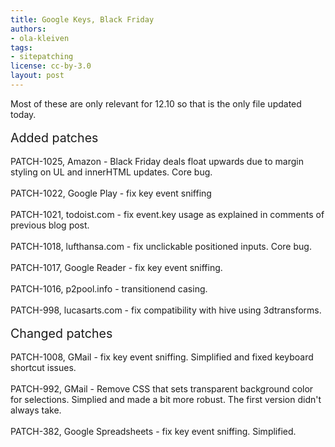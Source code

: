 ```yaml
---
title: Google Keys, Black Friday
authors:
- ola-kleiven
tags:
- sitepatching
license: cc-by-3.0
layout: post
---
```

Most of these are only relevant for 12.10 so that is the only file updated today.<br/><br/><span style="font-size: 140%">Added patches</span><br/><br/>PATCH-1025, Amazon - Black Friday deals float upwards due to margin styling on UL and innerHTML updates. Core bug.<br/><br/>PATCH-1022, Google Play - fix key event sniffing<br/><br/>PATCH-1021, todoist.com - fix event.key usage as explained in comments of previous blog post.<br/><br/>PATCH-1018, lufthansa.com - fix unclickable positioned inputs. Core bug.<br/><br/>PATCH-1017, Google Reader - fix key event sniffing.<br/><br/>PATCH-1016, p2pool.info - transitionend casing.<br/><br/>PATCH-998, lucasarts.com - fix compatibility with hive using 3dtransforms.<br/><br/><span style="font-size: 140%">Changed patches</span><br/><br/>PATCH-1008, GMail - fix key event sniffing. Simplified and fixed keyboard shortcut issues.<br/><br/>PATCH-992, GMail - Remove CSS that sets transparent background color for selections. Simplied and made a bit more robust. The first version didn&#39;t always take.<br/><br/>PATCH-382, Google Spreadsheets - fix key event sniffing. Simplified.
